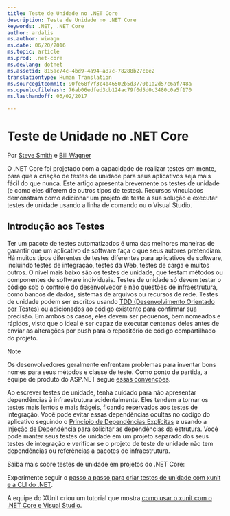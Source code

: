 ```yaml
---
title: Teste de Unidade no .NET Core
description: Teste de Unidade no .NET Core
keywords: .NET, .NET Core
author: ardalis
ms.author: wiwagn
ms.date: 06/20/2016
ms.topic: article
ms.prod: .net-core
ms.devlang: dotnet
ms.assetid: 815ac74c-4bd9-4a94-a87c-78288b27c0e2
translationtype: Human Translation
ms.sourcegitcommit: 90fe68f7f3c4b46502b5d3770b1a2d57c6af748a
ms.openlocfilehash: 76ab06edfed3cb124ac79f0d5d0c3480c0a5f170
ms.lasthandoff: 03/02/2017

---
```


# <a name="unit-testing-in-net-core"></a>Teste de Unidade no .NET Core

Por [Steve Smith](http://ardalis.com) e [Bill Wagner](https://github.com/BillWagner)

O .NET Core foi projetado com a capacidade de realizar testes em mente, para que a criação de testes de unidade para seus aplicativos seja mais fácil do que nunca. Este artigo apresenta brevemente os testes de unidade (e como eles diferem de outros tipos de testes).
Recursos vinculados demonstram como adicionar um projeto de teste à sua solução e executar testes de unidade usando a linha de comando ou o Visual Studio.

## <a name="getting-started-with-testing"></a>Introdução aos Testes
 
Ter um pacote de testes automatizados é uma das melhores maneiras de garantir que um aplicativo de software faça o que seus autores pretendiam. Há muitos tipos diferentes de testes diferentes para aplicativos de software, incluindo testes de integração, testes da Web, testes de carga e muitos outros. O nível mais baixo são os testes de unidade, que testam métodos ou componentes de software individuais. Testes de unidade só devem testar o código sob o controle do desenvolvedor e não questões de infraestrutura, como bancos de dados, sistemas de arquivos ou recursos de rede. Testes de unidade podem ser escritos usando [TDD (Desenvolvimento Orientado por Testes)](http://deviq.com/test-driven-development/) ou adicionados ao código existente para confirmar sua precisão. Em ambos os casos, eles devem ser pequenos, bem nomeados e rápidos, visto que o ideal é ser capaz de executar centenas deles antes de enviar as alterações por push para o repositório de código compartilhado do projeto.

> [!NOTE]
> Os desenvolvedores geralmente enfrentam problemas para inventar bons nomes para seus métodos e classe de teste. Como ponto de partida, a equipe de produto do ASP.NET segue [essas convenções](https://github.com/aspnet/Home/wiki/Engineering-guidelines#unit-tests-and-functional-tests).

Ao escrever testes de unidade, tenha cuidado para não apresentar dependências à infraestrutura acidentalmente. Eles tendem a tornar os testes mais lentos e mais frágeis, ficando reservados aos testes de integração. Você pode evitar essas dependências ocultas no código do aplicativo seguindo o [Princípio de Dependências Explícitas](http://deviq.com/explicit-dependencies-principle/) e usando a [Injeção de Dependência](https://docs.microsoft.com/en-us/aspnet/core/fundamentals/dependency-injection) para solicitar as dependências da estrutura. Você pode manter seus testes de unidade em um projeto separado dos seus testes de integração e verificar se o projeto de teste de unidade não tem dependências ou referências a pacotes de infraestrutura.

Saiba mais sobre testes de unidade em projetos do .NET Core:

Experimente seguir o [passo a passo para criar testes de unidade com xunit e a CLI do .NET](unit-testing-with-dotnet-test.md).

A equipe do XUnit criou um tutorial que mostra [como usar o xunit com o .NET Core e Visual Studio](http://xunit.github.io/docs/getting-started-dotnet-core.html).

